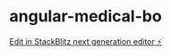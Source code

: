# angular-medical-bo

[Edit in StackBlitz next generation editor ⚡️](https://stackblitz.com/~/github.com/aktraore/angular-medical-bo)